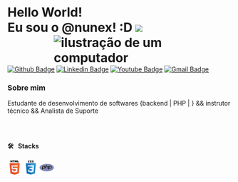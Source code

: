 
# Hello World! <br/> Eu sou o @nunex! :D <img src="https://media.giphy.com/media/hvRJCLFzcasrR4ia7z/giphy.gif" width="25px"> <img src="https://raw.githubusercontent.com/MicaelliMedeiros/micaellimedeiros/master/image/computer-illustration.png" alt="ilustração de um computador" min-width="400px" max-width="400px" width="400px" align="right">

[![Github Badge](https://img.shields.io/badge/-Github-000?style=flat-square&logo=Github&logoColor=white&link=https://github.com/nunexd254)](https://github.com/nunexd254)
[![Linkedin Badge](https://img.shields.io/badge/-LinkedIn-blue?style=flat-square&logo=Linkedin&logoColor=white&link=https://www.linkedin.com/in//)](https://www.linkedin.com/in//)
[![Youtube Badge](https://img.shields.io/badge/-YouTube-ff0000?style=flat-square&labelColor=ff0000&logo=youtube&logoColor=white&link=https://www.youtube.com/user/)](https://www.youtube.com/user/)
[![Gmail Badge](https://img.shields.io/badge/-Gmail-c14438?style=flat-square&labelColor=c14438&logo=Gmail&logoColor=white)](mailto:nunexd254@gmail.com)

### Sobre mim
Estudante de desenvolvimento de softwares {backend | PHP | }  && instrutor técnico && Analista de Suporte <!-- [@nunexd254](https:///).-->

<!-- - [Cursos](https:///) 👨🏼‍🏫 - Cursos técnicos em infraestrutura.
- [Blog](https://nunexd254.github.io/gate-project/) ✍🏼 - Atualmente estou escrevendo sobre diversas coisas.
- [Website](https:///) 💻 - Trabalhando com isto. -->


<br />

## <h4>🛠 &nbsp; Stacks</h4>


<code><img height="32" src="https://raw.githubusercontent.com/github/explore/80688e429a7d4ef2fca1e82350fe8e3517d3494d/topics/html/html.png" alt="HTML5"/></code>
<code><img height="32" src="https://raw.githubusercontent.com/github/explore/80688e429a7d4ef2fca1e82350fe8e3517d3494d/topics/css/css.png" alt="CSS"/></code>
<code><img height="32" src="https://raw.githubusercontent.com/github/explore/80688e429a7d4ef2fca1e82350fe8e3517d3494d/topics/php/php.png" alt="PHP"/></code>
<!--
<code><img height="32" src="https://raw.githubusercontent.com/github/explore/80688e429a7d4ef2fca1e82350fe8e3517d3494d/topics/laravel/laravel.png" alt="Laravel"/></code>
<code><img height="32" src="https://raw.githubusercontent.com/github/explore/80688e429a7d4ef2fca1e82350fe8e3517d3494d/topics/python/python.png" alt="Python"/></code>
<code><img height="32" src="https://raw.githubusercontent.com/github/explore/80688e429a7d4ef2fca1e82350fe8e3517d3494d/topics/c/c.png" alt="C/C++"/></code>
<code><img height="32" src="https://raw.githubusercontent.com/github/explore/80688e429a7d4ef2fca1e82350fe8e3517d3494d/topics/mysql/mysql.png" alt="MySQL"/></code>
<code><img height="32" src="https://raw.githubusercontent.com/github/explore/80688e429a7d4ef2fca1e82350fe8e3517d3494d/topics/postgresql/postgresql.png" alt="PostegreSQL"/><code>-->

